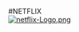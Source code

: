 #NETFLIX
<br>
[![netflix-Logo.png](https://i.postimg.cc/pTqSdMhQ/netflix-Logo.png)](https://postimg.cc/CBn7vt4d)

